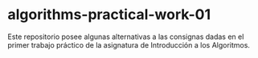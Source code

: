 # algorithms-practical-work-01
Este repositorio posee algunas alternativas a las consignas dadas en el primer trabajo práctico de la asignatura de Introducción a los Algoritmos.
